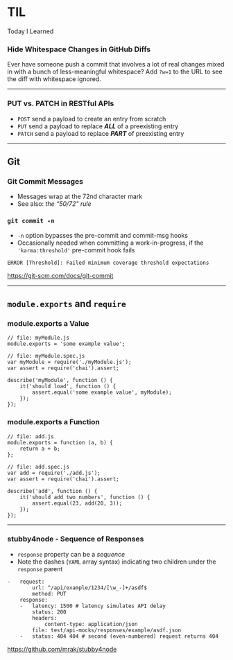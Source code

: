 # TIL
Today I Learned

### Hide Whitespace Changes in GitHub Diffs
Ever have someone push a commit that involves a lot of real changes mixed in with a bunch of less-meaningful whitespace?
Add `?w=1` to the URL to see the diff with whitespace ignored.

---

### PUT vs. PATCH in RESTful APIs
* `POST` send a payload to create an entry from scratch
* `PUT` send a payload to replace **_ALL_** of a preexisting entry
* `PATCH` send a payload to replace **_PART_** of preexisting entry

---

## Git

### Git Commit Messages
* Messages wrap at the 72nd character mark
* See also: _the “50/72" rule_

### `git commit -n`
* `-n` option bypasses the pre-commit and commit-msg hooks
* Occasionally needed when committing a work-in-progress, if
the `'karma:threshold'` pre-commit hook fails
```
ERROR [Threshold]: Failed minimum coverage threshold expectations
```
https://git-scm.com/docs/git-commit

---

## `module.exports` and `require`

### module.exports a Value
```
// file: myModule.js
module.exports = 'some example value';

// file: myModule.spec.js
var myModule = require('./myModule.js');
var assert = require('chai').assert;

describe('myModule', function () {
    it('should load', function () {
        assert.equal('some example value', myModule);
    });
});
```

### module.exports a Function
```
// file: add.js
module.exports = function (a, b) {
    return a + b;
};

// file: add.spec.js
var add = require('./add.js');
var assert = require('chai').assert;

describe('add', function () {
    it('should add two numbers', function () {
        assert.equal(23, add(20, 3));
    });
});
```

---

### stubby4node - Sequence of Responses
* `response` property can be a _sequence_
* Note the dashes (`YAML` array syntax)
indicating two children under the `response` parent

```
-   request:
        url: ^/api/example/1234/[\w_-]+/asdf$
        method: PUT
    response:
    -   latency: 1500 # latency simulates API delay
        status: 200
        headers:
            content-type: application/json
        file: test/api-mocks/responses/example/asdf.json
    -   status: 404 404 # second (even-numbered) request returns 404
```
https://github.com/mrak/stubby4node
